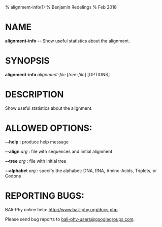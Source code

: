 % alignment-info(1)
% Benjamin Redelings
% Feb 2018

# NAME

**alignment-info** -- Show useful statistics about the alignment.

# SYNOPSIS

**alignment-info** _alignment-file_ [_tree-file_] [OPTIONS]

# DESCRIPTION

Show useful statistics about the alignment.

# ALLOWED OPTIONS:
**--help**
: produce help message

**--align** _arg_
: file with sequences and initial alignment

**--tree** _arg_
: file with initial tree

**--alphabet** _arg_
: specify the alphabet: DNA, RNA, Amino-Acids, Triplets, or Codons


# REPORTING BUGS:
 BAli-Phy online help: <http://www.bali-phy.org/docs.php>.

Please send bug reports to <bali-phy-users@googlegroups.com>.

